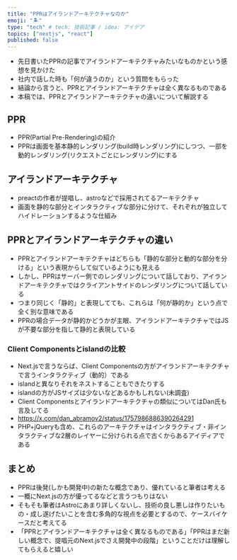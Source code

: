 ```yaml
---
title: "PPRはアイランドアーキテクチャなのか"
emoji: "🏝️"
type: "tech" # tech: 技術記事 / idea: アイデア
topics: ["nextjs", "react"]
published: false
---
```


- 先日書いたPPRの記事でアイランドアーキテクチャみたいなものかという感想を見かけた
- 社内で話した時も「何が違うのか」という質問をもらった
- 結論から言うと、PPRとアイランドアーキテクチャは全く異なるものである
- 本稿では、PPRとアイランドアーキテクチャの違いについて解説する

## PPR

- PPR(Partial Pre-Rendering)の紹介
- PPRは画面を基本静的レンダリング(build時レンダリング)にしつつ、一部を動的レンダリング(リクエストごとにレンダリング)にする

## アイランドアーキテクチャ

- preactの作者が提唱し、astroなどで採用されてるアーキテクチャ
- 画面を静的な部分とインタラクティブな部分に分けて、それぞれが独立してハイドレーションするような仕組み

## PPRとアイランドアーキテクチャの違い

- PPRとアイランドアーキテクチャはどちらも「静的な部分と動的な部分を分ける」という表現からして似ているようにも見える
- しかし、PPRはサーバー側でのレンダリングについて話しており、アイランドアーキテクチャではクライアントサイドのレンダリングについて話している
- つまり同じく「静的」と表現してても、これらは「何が静的か」という点で全く別な意味である
- PPRの場合データが静的かどうかが主眼、アイランドアーキテクチャではJSが不要な部分を指して静的と表現している

### Client Componentsとislandの比較

- Next.jsで言うならば、Client Componentsの方がアイランドアーキテクチャで言うインタラクティブ（動的）である
- islandと異なりそれをネストすることもできたりする
- islandの方がJSサイズは少ないなどあるかもしれない(未調査)
- Client Componentsとアイランドアーキテクチャの類似についてはDan氏も言及してる
- https://x.com/dan_abramov2/status/1757986886390264291
- PHP+jQueryも含め、これらのアーキテクチャはインタラクティブ・非インタラクティブな2層のレイヤーに分けられる点で古くからあるアイディアである

## まとめ

- PPRは後発(しかも開発中)の新たな概念であり、優れていると筆者は考える
- 一概にNext.jsの方が優ってるなどと言うつもりはない
- そもそも筆者はAstroにあまり詳しくないし、技術の良し悪しは作りたいもの・成し遂げたいことを含む多角的な視点を必要とするので、ケースバイケースだと考えてる
- 「PPRとアイランドアーキテクチャは全く異なるものである」「PPRはまだ新しい概念で、提唱元のNext.jsでさえ開発中の段階」ということだけは理解してもらえると嬉しい
